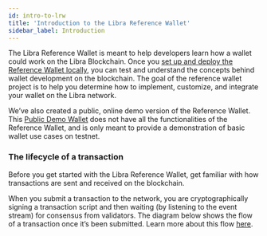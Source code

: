 ```yaml
---
id: intro-to-lrw
title: 'Introduction to the Libra Reference Wallet'
sidebar_label: Introduction
---
```




The Libra Reference Wallet is meant to help developers learn how a wallet could work on the Libra Blockchain. Once you [set up and deploy the Reference Wallet locally](#set-up-reference-wallet), you can test and understand the concepts behind wallet development on the blockchain. The goal of the reference wallet project is to help you determine how to implement, customize, and integrate your wallet on the Libra network.

We’ve also created a public, online demo version of the Reference Wallet. This [Public Demo Wallet](try-demo-wallet) does not have all the functionalities of the Reference Wallet, and is only meant to provide a demonstration of basic wallet use cases on testnet.



### The lifecycle of a transaction

Before you get started with the Libra Reference Wallet, get familiar with how transactions are sent and received on the blockchain. 

When you submit a transaction to the network, you are cryptographically signing a transaction script and then waiting (by listening to the event stream) for consensus from validators. The diagram below shows the flow of a transaction once it’s been submitted. Learn more about this flow [here](https://developers.libra.org/docs/life-of-a-transaction). 

